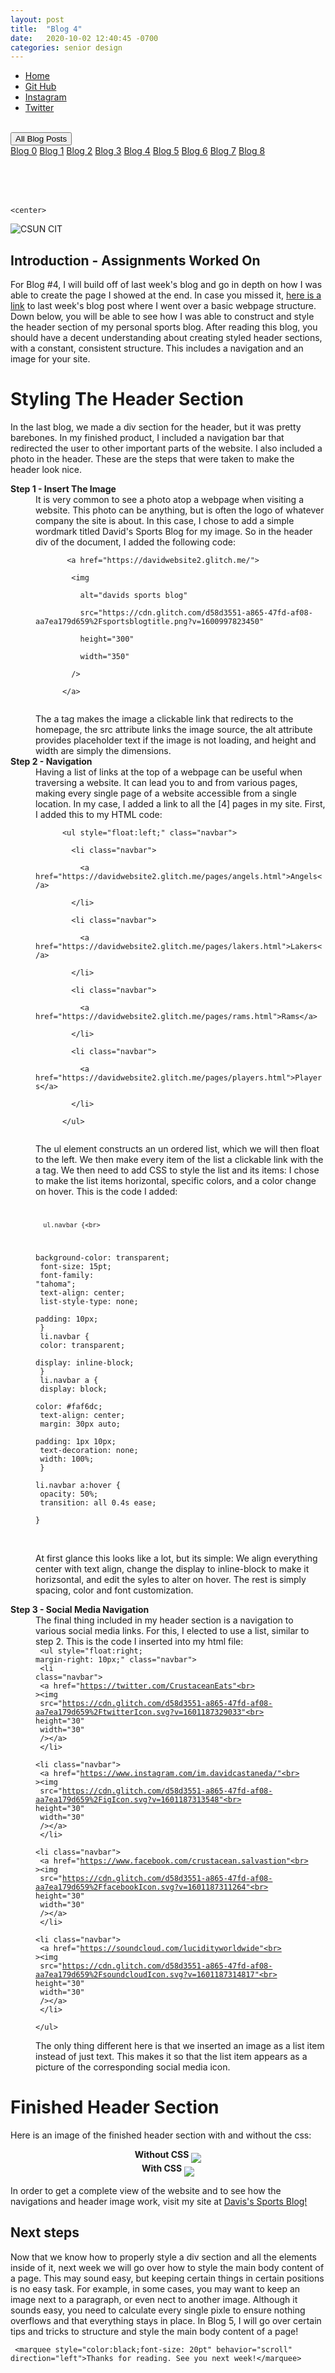 ```yaml
---
layout: post
title:  "Blog 4"
date:   2020-10-02 12:40:45 -0700
categories: senior design
---
```


<html>



<style>
{% include custom.css %}
</style>

  <title>Blog 4</title>
<body>
<ul class="navbar">
 
  <li class="navbar"><a class="home" href="http://dec98524.github.io/">Home</a></li>
  <li class="navbar"><a href="https://github.com/dec98524/dec98524.github.io">Git Hub</a></li>
  <li class="navbar"><a href="https://www.instagram.com/im.davidcastaneda/">Instagram</a></li>
  <li class="navbar"><a href="https://twitter.com/refilldranks">Twitter</a></li>

</ul>
<br>
<div class="dropdown">
  <button class="dropbtn">All Blog Posts</button>
  <div class="dropdown-content">
    <a href="https://dec98524.github.io/senior/design/2020/08/27/blog-0.html">Blog 0</a>
    <a href="https://dec98524.github.io/senior/design/2020/09/08/blog1.html">Blog 1</a>
    <a href="https://dec98524.github.io/senior/design/2020/09/18/blog2.html">Blog 2</a>
    <a href="https://dec98524.github.io/senior/design/2020/09/25/blog3.html">Blog 3</a>
    <a href="https://dec98524.github.io/senior/design/2020/10/02/blog4.html">Blog 4</a>
          <a href="https://dec98524.github.io/senior/design/2020/10/09/blog5.html">Blog 5</a>
          <a href="https://dec98524.github.io/senior/design/2020/10/16/blog6.html">Blog 6</a>
         <a href="https://dec98524.github.io/senior/design/2020/10/23/blog7.html">Blog 7</a>
                        <a href="https://dec98524.github.io/senior/design/2020/10/30/blog8.html">Blog 8</a>





  </div>
</div><br>
<br>
<marquee style="color:black;font-size: 20pt" behavior="scroll" direction="left"><i>Welcome to my blog site!</i></marquee>

    <center>
<img src="https://www.csun.edu/ua/2017logos/Seal-CSUN-Horizontal-186.png" alt="CSUN CIT" align="middle">
</center>

<h2>Introduction - Assignments Worked On</h2>

<p>For Blog #4, I will build off of last week's blog and go in depth on how I was able to create the page I showed at the end. In case you missed it, <a style="text-decoration: underline" href="https://dec98524.github.io/senior/design/2020/09/25/blog3.html">here is a link</a> to last week's blog post where I went over a basic webpage structure. Down below, you will be able to see how I was able to construct and style the header section  of my personal sports blog. After reading this blog, you should have a decent understanding about creating styled header sections, with a constant, consistent structure. This includes a navigation and an image for your site.


      

</p>


 <h1>Styling The Header Section</h1>  

<p>In the last blog, we made a div section for the header, but it was pretty barebones. In my finished product, I included a navigation bar that redirected the user to other important parts of the website. I also included a photo in the header. These are  the steps that were taken to make the header look nice. </p>
<dl>
  <dt><b>Step 1 - Insert The Image</b></dt>
  <dd>It is very common to see a photo atop a webpage when visiting a website. This photo can be anything, but is often the logo of whatever company the site is about. In this case, I chose to add a simple wordmark titled David's Sports Blog for my image. So in the header div of the document, I added the following code:
       <br><code>  
       &lt;a href="https://davidwebsite2.glitch.me/"&gt;<br>
        &lt;img<br>
          alt="davids sports blog"<br>
          src="https://cdn.glitch.com/d58d3551-a865-47fd-af08-aa7ea179d659%2Fsportsblogtitle.png?v=1600997823450"<br>
          height="300"<br>
          width="350"<br>
        /&gt;<br>
      &lt;/a&gt;<br>
      </code><br>
      The a tag makes the image a clickable link that redirects to the homepage, the src attribute links the image source, the alt attribute provides placeholder text if the image is not loading, and height and width are simply the dimensions. 
    </dd>
     <dt><b>Step 2 - Navigation</b></dt>
  <dd>Having a list of links at the top of a webpage can be useful when traversing a website. It can lead you to and from various pages, making every single page of a website accessible from a single location. In my  case, I added a link to all the [4] pages in my site. First, I added this to my HTML code:
       <br><code>  
      &lt;ul style="float:left;" class="navbar"&gt;<br>
        &lt;li class="navbar"&gt;<br>
          &lt;a href="https://davidwebsite2.glitch.me/pages/angels.html"&gt;Angels&lt;/a&gt;<br>
        &lt;/li&gt;<br>
        &lt;li class="navbar"&gt;<br>
          &lt;a href="https://davidwebsite2.glitch.me/pages/lakers.html"&gt;Lakers&lt;/a&gt;<br>
        &lt;/li&gt;<br>
        &lt;li class="navbar"&gt;<br>
          &lt;a href="https://davidwebsite2.glitch.me/pages/rams.html"&gt;Rams&lt;/a&gt;<br>
        &lt;/li&gt;<br>
        &lt;li class="navbar"&gt;<br>
          &lt;a href="https://davidwebsite2.glitch.me/pages/players.html"&gt;Players&lt;/a&gt;<br>
        &lt;/li&gt;<br>
      &lt;/ul&gt;<br>
      </code><br>
      The ul element constructs an un ordered list, which we will then float to the left. We then make every item of the list a clickable link with the a tag. We then need to add CSS to style the list and its items: I chose to make the list items horizontal, specific colors, and a color change on hover. This is the code I added: 
      <br><code>  
      
      ul.navbar {<br>
  background-color: transparent;<br>
  font-size: 15pt;<br>
  font-family: "tahoma";<br>
  text-align: center;<br>
  list-style-type: none;<br>
  padding: 10px;<br>
}<br>
li.navbar {<br>
  color: transparent;<br>
  display: inline-block;<br>
}<br>
li.navbar a {<br>
  display: block;<br>
  color: #faf6dc;<br>
  text-align: center;<br>
  margin: 30px auto;<br>
  padding: 1px 10px;<br>
  text-decoration: none;<br>
  width: 100%;<br>
}<br>
li.navbar a:hover {<br>
  opacity: 50%;<br>
  transition: all 0.4s ease;<br>
}<br>      
      </code><br>
      At first glance this looks like a lot, but its simple: We align everything center with text align, change the display to inline-block to make it horizsontal, and edit the syles to alter on hover. The rest is simply spacing, color and font customization.
      </dd>
      <dt><b>Step 3 - Social Media Navigation </b></dt>
      <dd> The final thing included in my header section is a navigation to various social media links. For this, I elected to use a list, similar to step 2. This is the code I inserted into my html file:
      <br><code>
     &lt;ul style="float:right; margin-right: 10px;" class="navbar"&gt;<br>
        &lt;li class="navbar"&gt;<br>
          &lt;a href="https://twitter.com/CrustaceanEats"<br>
            &gt;&lt;img<br>
              src="https://cdn.glitch.com/d58d3551-a865-47fd-af08-aa7ea179d659%2FtwitterIcon.svg?v=1601187329033"<br>
              height="30"<br>
              width="30"<br>
          /&gt;&lt;/a&gt;<br>
        &lt;/li&gt;<br>
        &lt;li class="navbar"&gt;<br>
          &lt;a href="https://www.instagram.com/im.davidcastaneda/"<br>
            &gt;&lt;img<br>
              src="https://cdn.glitch.com/d58d3551-a865-47fd-af08-aa7ea179d659%2FigIcon.svg?v=1601187313548"<br>
              height="30"<br>
              width="30"<br>
          /&gt;&lt;/a&gt;<br>
        &lt;/li&gt;<br>
        &lt;li class="navbar"&gt;<br>
          &lt;a href="https://www.facebook.com/crustacean.salvastion"<br>
            &gt;&lt;img<br>
              src="https://cdn.glitch.com/d58d3551-a865-47fd-af08-aa7ea179d659%2FfacebookIcon.svg?v=1601187311264"<br>
              height="30"<br>
              width="30"<br>
          /&gt;&lt;/a&gt;<br>
        &lt;/li&gt;<br>
        &lt;li class="navbar"&gt;<br>
          &lt;a href="https://soundcloud.com/lucidityworldwide"<br>
            &gt;&lt;img<br>
              src="https://cdn.glitch.com/d58d3551-a865-47fd-af08-aa7ea179d659%2FsoundcloudIcon.svg?v=1601187314817"<br>
              height="30"<br>
              width="30"<br>
          /&gt;&lt;/a&gt;<br>
        &lt;/li&gt;<br>
      &lt;/ul&gt;<br>
    </code><br>
The only thing different here is that we inserted an image as a list item instead of just text. This makes it so that the list item appears as a picture of the corresponding social media icon.
</dd>
</dl>


  
   <h1>Finished Header Section</h1>  

<p>Here is an image of the finished header section with and without the css:</p>
      <center>
    <b>Without CSS</b>
      <img src="https://i.imgur.com/gJvhxLM.png" align="middle">
</center>
 <center>
    <b>With CSS</b>
      <img src="https://i.imgur.com/w2QwzLj.png" align="middle">
</center>
<p>In order to get a complete view of the website and to see how the navigations and header image work, visit my site at <a href="https://davidwebsite2.glitch.me">Davis's Sports Blog!</a></p>
   
<h2>Next steps</h2>
<p>Now that we know how to properly style a div section and all the elements inside of it, next week we will go over how to style the main body content of a page. This may sound easy, but keeping certain things in certain positions is no easy task. For example, in some cases, you may want to keep an image next to a paragraph, or even nect to another image. Although it sounds easy, you need to calculate every single pixle to ensure nothing overflows and that everything stays in place. In Blog 5, I will go over certain tips and tricks to structure and style the main body content of a page!  </p>
 
 
     <marquee style="color:black;font-size: 20pt" behavior="scroll" direction="left">Thanks for reading. See you next week!</marquee>
</body>
</html>


